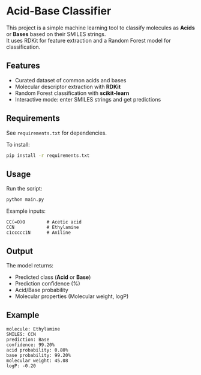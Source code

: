 # Acid-Base Classifier

This project is a simple machine learning tool to classify molecules as **Acids** or **Bases** based on their SMILES strings.  
It uses RDKit for feature extraction and a Random Forest model for classification.

## Features
- Curated dataset of common acids and bases  
- Molecular descriptor extraction with **RDKit**  
- Random Forest classification with **scikit-learn**  
- Interactive mode: enter SMILES strings and get predictions  

## Requirements
See `requirements.txt` for dependencies.  

To install:
```bash
pip install -r requirements.txt
````

## Usage

Run the script:

```bash
python main.py
```

Example inputs:

```
CC(=O)O        # Acetic acid
CCN            # Ethylamine
c1ccccc1N      # Aniline
```

## Output

The model returns:

* Predicted class (**Acid** or **Base**)
* Prediction confidence (%)
* Acid/Base probability
* Molecular properties (Molecular weight, logP)

## Example

```
molecule: Ethylamine
SMILES: CCN
prediction: Base
confidence: 99.20%
acid probability: 0.80%
base probability: 99.20%
molecular weight: 45.08
logP: -0.20
```

